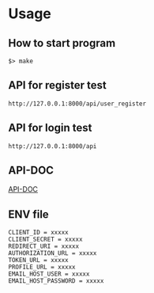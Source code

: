 # Usage

## How to start program
```
$> make
```

## API for register test
```
http://127.0.0.1:8000/api/user_register
```

## API for login test
```
http://127.0.0.1:8000/api
```


## API-DOC
<a href="https://copper-oxygen-2da.notion.site/Transcendence-120883905052447ea5dc672972bf6e19?pvs=4"> API-DOC </a>

## ENV file
```
CLIENT_ID = xxxxx
CLIENT_SECRET = xxxxx
REDIRECT_URI = xxxxx
AUTHORIZATION_URL = xxxxx
TOKEN_URL = xxxxx
PROFILE_URL = xxxxx
EMAIL_HOST_USER = xxxxx
EMAIL_HOST_PASSWORD = xxxxx
```
